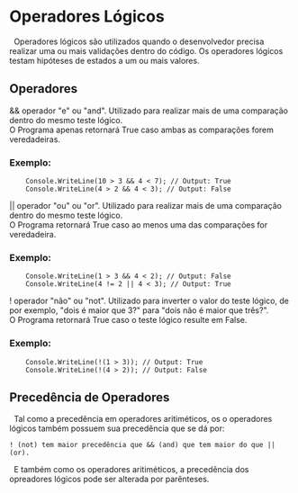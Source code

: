 # Operadores Lógicos

&nbsp; Operadores lógicos são utilizados quando o desenvolvedor precisa realizar uma ou mais validações dentro do código. Os operadores lógicos testam hipóteses de estados a um ou mais valores.

## Operadores

&& operador "e" ou "and". Utilizado para realizar mais de uma comparação dentro do mesmo teste lógico.<br>
O Programa apenas retornará True caso ambas as comparações forem veredadeiras.

### Exemplo:

```
    Console.WriteLine(10 > 3 && 4 < 7); // Output: True
    Console.WriteLine(4 > 2 && 4 < 3); // Output: False
```


|| operador "ou" ou "or". Utilizado para realizar mais de uma comparação dentro do mesmo teste lógico.<br>
O Programa retornará True caso ao menos uma das comparações for veredadeira.

### Exemplo:

```
    Console.WriteLine(1 > 3 && 4 < 2); // Output: False
    Console.WriteLine(4 != 2 || 4 < 3); // Output: True
```

! operador "não" ou "not". Utilizado para inverter o valor do teste lógico, de por exemplo, "dois é maior que 3?" para "dois não é maior que três?".<br>
O Programa retornará True caso o teste lógico resulte em False.

### Exemplo:

```
    Console.WriteLine(!(1 > 3)); // Output: True
    Console.WriteLine(!(4 > 2)); // Output: False
```

## Precedência de Operadores

&nbsp; Tal como a precedência em operadores aritiméticos, os o operadores lógicos também possuem sua precedência que se dá por:

    ! (not) tem maior precedência que && (and) que tem maior do que || (or).

&nbsp; E também como os operadores aritiméticos, a precedência dos opreadores lógicos pode ser alterada por parênteses.
